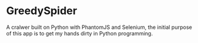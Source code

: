 # GreedySpider
A cralwer built on Python with PhantomJS and Selenium, the initial purpose of this app is to get my hands dirty in Python programming.
